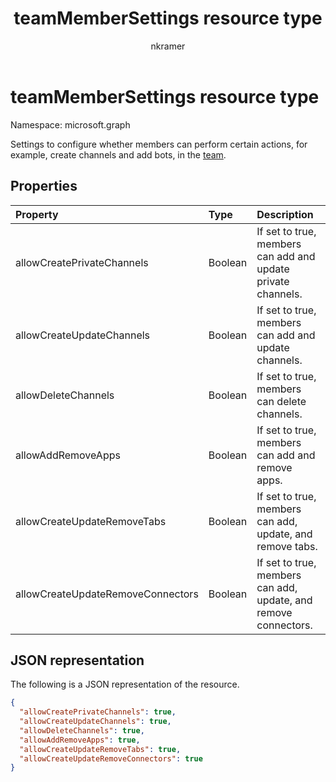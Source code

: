 ﻿---
title: "teamMemberSettings resource type"
description: "Settings to configure whether members can perform certain actions, for example, create channels and add bots, in the team."
localization_priority: Normal
author: "nkramer"
ms.prod: "microsoft-teams"
doc_type: resourcePageType
---

# teamMemberSettings resource type

Namespace: microsoft.graph

Settings to configure whether members can perform certain actions, for example, create channels and add bots, in the [team](team.md).

## Properties

| Property                          | Type    | Description                                                     |
| :-------------------------------- | :------ | :-------------------------------------------------------------- |
| allowCreatePrivateChannels        | Boolean | If set to true, members can add and update private channels.    |
| allowCreateUpdateChannels         | Boolean | If set to true, members can add and update channels.            |
| allowDeleteChannels               | Boolean | If set to true, members can delete channels.                    |
| allowAddRemoveApps                | Boolean | If set to true, members can add and remove apps.                |
| allowCreateUpdateRemoveTabs       | Boolean | If set to true, members can add, update, and remove tabs.       |
| allowCreateUpdateRemoveConnectors | Boolean | If set to true, members can add, update, and remove connectors. |

## JSON representation

The following is a JSON representation of the resource.

<!-- {
  "blockType": "resource",
  "@odata.type": "microsoft.graph.teamMemberSettings"
}-->

```json
{
  "allowCreatePrivateChannels": true,
  "allowCreateUpdateChannels": true,
  "allowDeleteChannels": true,
  "allowAddRemoveApps": true,
  "allowCreateUpdateRemoveTabs": true,
  "allowCreateUpdateRemoveConnectors": true
}
```

<!-- uuid: 8fcb5dbc-d5aa-4681-8e31-b001d5168d79
2015-10-25 14:57:30 UTC -->

<!-- {
  "type": "#page.annotation",
  "description": "team's memberSettings resource",
  "keywords": "",
  "section": "documentation",
  "tocPath": ""
}-->
